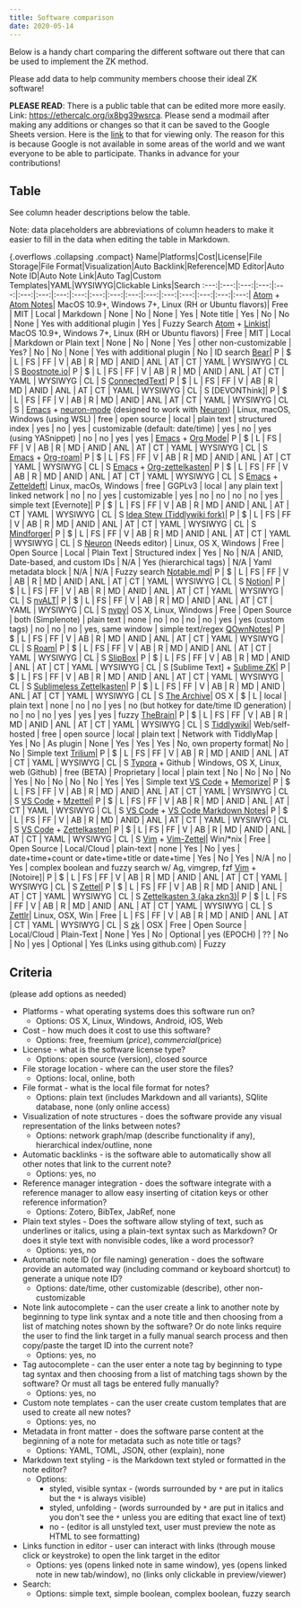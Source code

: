 ```yaml
---
title: Software comparison
date: 2020-05-14
---
```



Below is a handy chart comparing the different software out there that can be used to implement the ZK method.

Please add data to help community members choose their ideal ZK software!

**PLEASE READ**: There is a public table that can be edited more more easily. Link: https://ethercalc.org/ix8bg39wsrca. Please send a modmail after making any additions or changes so that it can be saved to the Google Sheets version. Here is the [link](https://docs.google.com/spreadsheets/d/1q3AyC3EyBFD90xOgfZOhAKqBozgoS-HdSH-YvfBO7Xw/edit#gid=227657679) to that for viewing only. The reason for this is because Google is not available in some areas of the world and we want everyone to be able to participate. Thanks in advance for your contributions!

## Table

See column header descriptions below the table.

Note: data placeholders are abbreviations of column headers to make it easier to fill in the data when editing the table in Markdown.

{.overflows .collapsing .compact}
Name|Platforms|Cost|License|File Storage|File Format|Visualization|Auto Backlink|Reference|MD Editor|Auto Note ID|Auto Note Link|Auto Tag|Custom Templates|YAML|WYSIWYG|Clickable Links|Search
:---:|:---:|:---:|:---:|:---:|:---:|:---:|:---:|:---:|:---:|:---:|:---:|:---:|:---:|:---:|:---:|:---:|:---:|
[Atom](https://atom.io/) + [Atom Notes](https://atom.io/packages/atom-notes)| MacOS 10.9+, Windows 7+, Linux (RH or Ubuntu flavors)| Free | MIT | Local | Markdown | None | No | None | Yes | Note title | Yes | No | No | None | Yes with additional plugin | Yes | Fuzzy Search 
[Atom](https://atom.io/) + [Linkist](https://atom.io/packages/linkist)| MacOS 10.9+, Windows 7+, Linux (RH or Ubuntu flavors) | Free | MIT | Local | Markdown or Plain text | None | No | None | Yes | other non-customizable | Yes? | No | No | None | Yes with additional plugin | No | ID search 
[Bear](https://bear.app/)| P | $ | L | FS | FF | V | AB | R | MD | ANID | ANL | AT | CT | YAML | WYSIWYG | CL | S 
[Boostnote.io](https://boostnote.io/)| P | $ | L | FS | FF | V | AB | R | MD | ANID | ANL | AT | CT | YAML | WYSIWYG | CL | S 
[ConnectedText](https://connectedtext.com/)| P | $ | L | FS | FF | V | AB | R | MD | ANID | ANL | AT | CT | YAML | WYSIWYG | CL | S 
[DEVONThink]| P | $ | L | FS | FF | V | AB | R | MD | ANID | ANL | AT | CT | YAML | WYSIWYG | CL | S 
| [Emacs](https://www.gnu.org/software/emacs/) + [neuron-mode](https://github.com/felko/neuron-mode) (designed to work with [Neuron](https://neuron.srid.ca/)) | Linux, macOS, Windows (using WSL) | free | open source | local | plain text | structured index | yes | no | yes | customizable (default: date/time) | yes | no | yes (using YASnippet) | no | no | yes | yes |
[Emacs](https://www.gnu.org/software/emacs/) + [Org Mode](https://orgmode.org/)| P | $ | L | FS | FF | V | AB | R | MD | ANID | ANL | AT | CT | YAML | WYSIWYG | CL | S 
[Emacs](https://www.gnu.org/software/emacs/) + [Org-roam](https://github.com/jethrokuan/org-roam)| P | $ | L | FS | FF | V | AB | R | MD | ANID | ANL | AT | CT | YAML | WYSIWYG | CL | S 
[Emacs](https://www.gnu.org/software/emacs/) + [Org-zettelkasten](https://github.com/l3kn/org-zettelkasten)| P | $ | L | FS | FF | V | AB | R | MD | ANID | ANL | AT | CT | YAML | WYSIWYG | CL | S 
[Emacs](https://www.gnu.org/software/emacs/) + [Zetteldeft](https://github.com/EFLS/zetteldeft)| Linux, macOs, Windows | free | GGPLv3 | local | any plain text | linked network | no | no | yes | customizable | yes | no | no | no | no | yes | simple text 
[Evernote]| P | $ | L | FS | FF | V | AB | R | MD | ANID | ANL | AT | CT | YAML | WYSIWYG | CL | S 
[Idea Stew (Tiddlywiki fork)](https://giffmex.org/gifts/ideastew.html)| P | $ | L | FS | FF | V | AB | R | MD | ANID | ANL | AT | CT | YAML | WYSIWYG | CL | S 
[Mindforger](https://www.mindforger.com/)| P | $ | L | FS | FF | V | AB | R | MD | ANID | ANL | AT | CT | YAML | WYSIWYG | CL | S 
[Neuron](https://neuron.srid.ca/) (Needs editor) | Linux, OS X, Windows | Free | Open Source | Local | Plain Text | Structured index | Yes | No | N/A | ANID, Date-based, and custom IDs | N/A | Yes (hierarchical tags) | N/A | Yaml metadata block | N/A | N/A | Fuzzy search 
[Notable.md](https://notable.md/)| P | $ | L | FS | FF | V | AB | R | MD | ANID | ANL | AT | CT | YAML | WYSIWYG | CL | S 
[Notion](https://www.notion.so/)| P | $ | L | FS | FF | V | AB | R | MD | ANID | ANL | AT | CT | YAML | WYSIWYG | CL | S 
[nvALT](https://brettterpstra.com/projects/nvalt/)| P | $ | L | FS | FF | V | AB | R | MD | ANID | ANL | AT | CT | YAML | WYSIWYG | CL | S 
[nvpy](https://github.com/cpbotha/nvpy)| OS X, Linux, Windows | Free | Open Source | both (Simplenote) | plain text | none | no | no | no | no | yes | yes (custom tags) | no | no | no | yes, same window | simple text/regex 
[QOwnNotes](https://www.qownnotes.org/)| P | $ | L | FS | FF | V | AB | R | MD | ANID | ANL | AT | CT | YAML | WYSIWYG | CL | S 
[Roam](https://roamresearch.com/)| P | $ | L | FS | FF | V | AB | R | MD | ANID | ANL | AT | CT | YAML | WYSIWYG | CL | S 
[SlipBox](http://tabi-software.com/slipbox/)| P | $ | L | FS | FF | V | AB | R | MD | ANID | ANL | AT | CT | YAML | WYSIWYG | CL | S 
[Sublime Text] + [Sublime ZK](https://github.com/renerocksai/sublime_zk)| P | $ | L | FS | FF | V | AB | R | MD | ANID | ANL | AT | CT | YAML | WYSIWYG | CL | S 
[Sublimeless Zettelkasten](https://github.com/renerocksai/sublimeless_zk)| P | $ | L | FS | FF | V | AB | R | MD | ANID | ANL | AT | CT | YAML | WYSIWYG | CL | S 
[The Archive](https://zettelkasten.de/the-archive/)| OS X | $ | L | local | plain text | none | no | no | yes | no (but hotkey for date/time ID generation) | no | no | no | yes | yes | yes | fuzzy 
[TheBrain](https://www.thebrain.com)| P | $ | L | FS | FF | V | AB | R | MD | ANID | ANL | AT | CT | YAML | WYSIWYG | CL | S 
[Tiddlywiki](https://tiddlywiki.com/)| Web/self-hosted | free | open source | local | plain text | Network with TiddlyMap | Yes | No | As plugin | None | Yes | Yes | Yes | No, own property format| No | No | Simple text 
[Trilium](https://github.com/zadam/trilium)| P | $ | L | FS | FF | V | AB | R | MD | ANID | ANL | AT | CT | YAML | WYSIWYG | CL | S 
[Typora](https://typora.io/) + Github | Windows, OS X, Linux, web (Github) | free (BETA) | Proprietary | local | plain text | No | No | No | No | Yes | No | No | No | No | Yes | Yes | Simple text 
[VS Code](https://code.visualstudio.com/) + [Memorize](https://gitlab.com/memorize_it/memorize)| P | $ | L | FS | FF | V | AB | R | MD | ANID | ANL | AT | CT | YAML | WYSIWYG | CL | S 
[VS Code](https://code.visualstudio.com/) + [Mzettel](https://github.com/monferrand/mzettel)| P | $ | L | FS | FF | V | AB | R | MD | ANID | ANL | AT | CT | YAML | WYSIWYG | CL | S 
[VS Code](https://code.visualstudio.com/) + [VS Code Markdown Notes](https://github.com/kortina/vscode-markdown-notes)| P | $ | L | FS | FF | V | AB | R | MD | ANID | ANL | AT | CT | YAML | WYSIWYG | CL | S 
[VS Code](https://code.visualstudio.com/) + [Zettelkasten](https://github.com/nergal-perm/zettelkasten-vscode)| P | $ | L | FS | FF | V | AB | R | MD | ANID | ANL | AT | CT | YAML | WYSIWYG | CL | S 
[Vim](https://www.vim.org/) + [Vim-Zettel](https://github.com/michal-h21/vim-zettel)| Win/*nix | Free | Open Source | Local/Cloud | plain-text | none | Yes | No | yes | date+time+count or date+time+title or date+time | Yes | No | Yes | N/A | no | Yes | complex boolean and fuzzy search w/ Ag, vimgrep, fzf 
[Vim](https://www.vim.org/) + [Notoire]| P | $ | L | FS | FF | V | AB | R | MD | ANID | ANL | AT | CT | YAML | WYSIWYG | CL | S 
[Zettel](https://github.com/bolt12/zettel)| P | $ | L | FS | FF | V | AB | R | MD | ANID | ANL | AT | CT | YAML | WYSIWYG | CL | S 
[Zettelkasten 3 (aka zkn3)](http://zettelkasten.danielluedecke.de/en/index.php)| P | $ | L | FS | FF | V | AB | R | MD | ANID | ANL | AT | CT | YAML | WYSIWYG | CL | S 
[Zettlr](https://www.zettlr.com/)| Linux, OSX, Win | Free | L | FS | FF | V | AB | R | MD | ANID | ANL | AT | CT | YAML | WYSIWYG | CL | S
[zk](https://github.com/AndrewCopeland/zettelkasten) | OSX | Free | Open Source | Local/Cloud | Plain-Text | None | Yes | No | Optional | yes (EPOCH) | ?? | No | No | yes | Optional | Yes (Links using github.com) | Fuzzy

## Criteria

(please add options as needed)

- Platforms - what operating systems does this software run on?
	- Options: OS X, Linux, Windows, Android, iOS, Web
- Cost - how much does it cost to use this software?
	- Options: free, freemium ($price), commercial ($price)
- License - what is the software license type?
	- Options: open source (version), closed source
- File storage location - where can the user store the files?
	- Options: local, online, both
- File format - what is the local file format for notes?
	- Options: plain text (includes Markdown and all variants), SQlite database, none (only online access)
- Visualization of note structures - does the software provide any visual representation of the links between notes?
	- Options: network graph/map (describe functionality if any), hierarchical index/outline, none
- Automatic backlinks - is the software able to automatically show all other notes that link to the current note?
	- Options: yes, no
- Reference manager integration - does the software integrate with a reference manager to allow easy inserting of citation keys or other reference information?
	- Options: Zotero, BibTex, JabRef, none
- Plain text styles - Does the software allow styling of text, such as underlines or italics, using a plain-text syntax such as Markdown? Or does it style text with nonvisible codes, like a word processor?
	- Options: yes, no
- Automatic note ID (or file naming) generation - does the software provide an automated way (including command or keyboard shortcut) to generate a unique note ID?
	- Options: date/time, other customizable (describe), other non-customizable
- Note link autocomplete - can the user create a link to another note by beginning to type link syntax and a note title and then choosing from a list of matching notes shown by the software? Or do note links require the user to find the link target in a fully manual search process and then copy/paste the target ID into the current note?
	- Options: yes, no
- Tag autocomplete - can the user enter a note tag by beginning to type tag syntax and then choosing from a list of matching tags shown by the software? Or must all tags be entered fully manually?
	- Options: yes, no
- Custom note templates - can the user create custom templates that are used to create all new notes?
	- Options: yes, no
- Metadata in front matter - does the software parse content at the beginning of a note for metadata such as note title or tags?
	- Options: YAML, TOML, JSON, other (explain), none
- Markdown text styling - is the Markdown text styled or formatted in the note editor?
	- Options:
		- styled, visible syntax - (words surrounded by `*` are put in italics but the `*` is always visible)
		- styled, unfolding - (words surrounded by `*` are put in italics and you don't see the `*` unless you are editing that exact line of text)
		- no - (editor is all unstyled text, user must preview the note as HTML to see formatting)
- Links function in editor - user can interact with links (through mouse click or keystroke) to open the link target in the editor
	- Options: yes (opens linked note in same window), yes (opens linked note in new tab/window), no (links only clickable in preview/viewer)
- Search:
	- Options: simple text, simple boolean, complex boolean, fuzzy search
